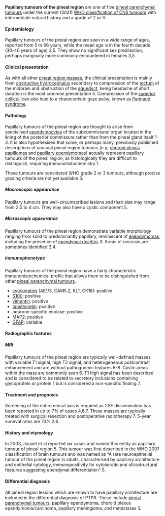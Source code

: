 
**Papillary tumours of the pineal region** are one of five [pineal parenchymal tumours](https://radiopaedia.org/articles/pineal-parenchymal-tumours) under the current (2021) [WHO classification of CNS tumours](https://radiopaedia.org/articles/who-classification-of-cns-tumours-1) with intermediate natural history and a grade of 2 or 3. 

#### Epidemiology

Papillary tumours of the pineal region are seen in a wide range of ages, reported from 5 to 66 years, while the mean age is in the fourth decade (30-40 years of age) 3,5. They show no significant sex predilection, perhaps marginally more commonly encountered in females 3,5.   

#### Clinical presentation

As with all other [pineal region masses](https://radiopaedia.org/articles/pineal-region-mass), the clinical presentation is mainly from [obstructive hydrocephalus](https://radiopaedia.org/articles/obstructive-hydrocephalus) secondary to compression of the [tectum](https://radiopaedia.org/articles/quadrigeminal-plate) of the midbrain and obstruction of the [aqueduct](https://radiopaedia.org/articles/cerebral-aqueduct-of-sylvius), being headache of short duration is the most common presentation 5. Compression of the [superior colliculi](https://radiopaedia.org/articles/corpora-quadrigemina) can also lead to a characteristic gaze palsy, known as [Parinaud syndrome](https://radiopaedia.org/articles/parinaud-syndrome).

#### Pathology

Papillary tumours of the pineal region are thought to arise from specialised [ependymocytes](https://radiopaedia.org/articles/ependymal-cells) of the subcommissural organ located in the lining of the posterior commissure rather than from the pineal gland itself 1-3. It is also hypothesised that some, or perhaps many, previously published descriptions of unusual pineal region tumours (e.g. [choroid plexus papillomas](https://radiopaedia.org/articles/missing?article%5Btitle%5D=chorid-plexus-papilloma) and [papillary ependymomas](https://radiopaedia.org/articles/ependymoma)) actually represent papillary tumours of the pineal region, as histologically they are difficult to distinguish, requiring immunohistochemistry 1.

These tumours are considered WHO grade 2 or 3 tumours, although precise grading criteria are not yet available 3.

##### Macroscopic appearance

Papillary tumours are well-circumscribed lesions and their size may range from 2.5 to 4 cm. They may also have a cystic component 5.

##### Microscopic appearance

Papillary tumours of the pineal region demonstrate variable morphology ranging from solid to predominantly papillary, reminiscent of [ependymomas](https://radiopaedia.org/articles/ependymoma), including the presence of [ependymal rosettes](https://radiopaedia.org/articles/ependymal-rosettes-ependymoma) 3. Areas of necrosis are sometimes identified 3,4.

##### Immunophenotype

Papillary tumours of the pineal region have a fairly characteristic immunohistochemical profile that allows them to be distinguished from other [pineal parenchymal tumours](https://radiopaedia.org/articles/pineal-parenchymal-tumours).

- [cytokeratins](https://radiopaedia.org/articles/missing?article%5Btitle%5D=cytokeratins) (AE1/3, CAM5.2, KL1, CK18): positive
- [S100](https://radiopaedia.org/articles/s100): positive
- [vimentin](https://radiopaedia.org/articles/vimentin): positive
- [tansthyretin](https://radiopaedia.org/articles/missing?article%5Btitle%5D=tansthyretin): positive
- neurone-specific enolase: positive
- [MAP2](https://radiopaedia.org/articles/missing?article%5Btitle%5D=map2): positive
- [GFAP](https://radiopaedia.org/articles/glial-fibrillary-acid-protein-gfap): variable

#### Radiographic features

##### MRI 

Papillary tumours of the pineal region are typically well-defined masses with variable T1 signal, high T2 signal, and heterogeneous postcontrast enhancement and are without pathognomic features 6-8. Cystic areas within the mass are commonly seen 6. T1 high signal has been described and is considered to be related to secretory inclusions containing glycoprotein or protein 1 but is considered a non-specific finding 7. 

#### Treatment and prognosis

Screening of the entire neural axis is required as CSF dissemination has been reported in up to 7% of cases 4,6,7. These masses are typically treated with surgical resection and postoperative radiotherapy 7. 5-year survival rates are 73% 3,6.

#### History and etymology

In 2003, Jouvet et al reported six cases and named this entity as papillary tumour of pineal region 5. This tumour was first described in the WHO 2007 classification of brain tumours and was named as “A rare neuroepithelial tumour of the pineal region in adults, characterised by papillary architecture and epithelial cytology, immunopositivity for cytokeratin and ultrastructural features suggesting ependymal differentiation" 5. 

#### Differential diagnosis

All pineal region lesions which are known to have papillary architecture are included in the differential diagnosis of PTPR. These include [pineal parenchymal tumours](https://radiopaedia.org/articles/pineal-parenchymal-tumours), papillary ependymoma, choroid plexus ependymoma/carcinoma, papillary meningioma, and metastases 5.